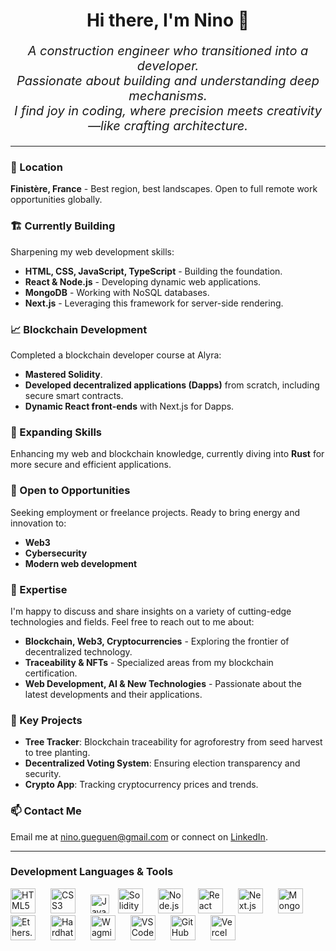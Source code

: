 <h1 align="center">Hi there, I'm Nino 👋</h1>

_<p align="center" style="font-size:20px;">A construction engineer who transitioned into a developer.
<br/>
Passionate about building and understanding deep mechanisms.
<br/>
I find joy in coding, where precision meets creativity—like crafting architecture.</p>_

___

### 📍 Location
**Finistère, France** - Best region, best landscapes. Open to full remote work opportunities globally.

### 🏗️ Currently Building
Sharpening my web development skills:
- **HTML, CSS, JavaScript, TypeScript** - Building the foundation.
- **React & Node.js** - Developing dynamic web applications.
- **MongoDB** - Working with NoSQL databases.
- **Next.js** - Leveraging this framework for server-side rendering.

### 📈 Blockchain Development
Completed a blockchain developer course at Alyra:
- **Mastered Solidity**.
- **Developed decentralized applications (Dapps)** from scratch, including secure smart contracts.
- **Dynamic React front-ends** with Next.js for Dapps.

### 🌱 Expanding Skills
Enhancing my web and blockchain knowledge, currently diving into **Rust** for more secure and efficient applications.

### 🤝 Open to Opportunities
Seeking employment or freelance projects. Ready to bring energy and innovation to:
- **Web3**
- **Cybersecurity**
- **Modern web development**

### 💬 Expertise
I'm happy to discuss and share insights on a variety of cutting-edge technologies and fields. Feel free to reach out to me about:
- **Blockchain, Web3, Cryptocurrencies** - Exploring the frontier of decentralized technology.
- **Traceability & NFTs** - Specialized areas from my blockchain certification.
- **Web Development, AI & New Technologies** - Passionate about the latest developments and their applications.

### 🎯 Key Projects
- **Tree Tracker**: Blockchain traceability for agroforestry from seed harvest to tree planting.
- **Decentralized Voting System**: Ensuring election transparency and security.
- **Crypto App**: Tracking cryptocurrency prices and trends.

### 📫 Contact Me
Email me at [nino.gueguen@gmail.com](mailto:nino.gueguen@gmail.com) or connect on [LinkedIn](https://www.linkedin.com/in/nino-gu%C3%A9guen-a4ba43148/).

 ___

### Development Languages & Tools
 <p align="left">
   <img alt="HTML5" width="40px" src="https://cdn.jsdelivr.net/gh/devicons/devicon@latest/icons/html5/html5-original.svg" style="padding-right:20px;" />
   <img alt="CSS3" width="40px" src="https://cdn.jsdelivr.net/gh/devicons/devicon@latest/icons/css3/css3-original.svg" style="padding-right:20px;" />
   <img alt="JavaScript" width="30px" src="https://cdn.jsdelivr.net/gh/devicons/devicon@latest/icons/javascript/javascript-original.svg" style="padding-right:10px;" />
   <img alt="Solidity" width="40px" src="https://cdn.jsdelivr.net/gh/devicons/devicon@latest/icons/solidity/solidity-original.svg" style="padding-right:20px;" />
    <img alt="Node.js" width="40px" src="https://cdn.jsdelivr.net/gh/devicons/devicon@latest/icons/nodejs/nodejs-original.svg" style="padding-right:20px;" />
   <img alt="React" width="40px" src="https://cdn.jsdelivr.net/gh/devicons/devicon@latest/icons/react/react-original.svg" style="padding-right:20px;" />
   <img alt="Next.js" width="40px" src="https://cdn.jsdelivr.net/gh/devicons/devicon@latest/icons/nextjs/nextjs-original.svg" style="padding-right:20px;" />
   <img alt="MongoDB" width="40px" src="https://cdn.jsdelivr.net/gh/devicons/devicon@latest/icons/mongodb/mongodb-original.svg" style="padding-right:20px;" />
   <img alt="Ethers.js" width="40px" src="https://assets-global.website-files.com/6433e6f821ae13dd37394322/64393ec631a32b4da0ee030c_ethersjs.png" style="padding-right:20px;" />
   <img alt="Hardhat" width="40px" src="https://cdn.jsdelivr.net/gh/devicons/devicon@latest/icons/hardhat/hardhat-original.svg" style="padding-right:20px;" /> <!-- Please replace with appropriate image URL if available -->
   <img alt="Wagmi" width="40px" src="https://cdn.jsdelivr.net/gh/devicons/devicon@latest/icons/wagmi/wagmi-original.svg" style="padding-right:20px;" /> <!-- Please replace with appropriate image URL if available -->
     <img alt="VSCode" width="40px" src="https://cdn.jsdelivr.net/gh/devicons/devicon@latest/icons/vscode/vscode-original-wordmark.svg" style="padding-right:20px;" />
   <img alt="GitHub" width="40px" src="https://cdn.jsdelivr.net/gh/devicons/devicon@latest/icons/github/github-original.svg" style="padding-right:20px;" />
   <img alt="Vercel" width="40px" src="https://www.datocms-assets.com/75941/1657702911-vercel-logotype-light_20211228160702_0.png" style="padding-right:20px;" />
 </p>





